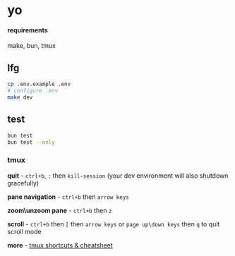 # yo


#### requirements
make, bun, tmux


## lfg
```sh
cp .env.example .env
# configure .env
make dev
```


## test
```sh
bun test
bun test --only
```


### tmux
**quit** - `ctrl+b`, `:` then `kill-session` (your dev environment will also shutdown gracefully)

**pane navigation** - `ctrl+b` then `arrow keys`

**zoom\unzoom pane** - `ctrl+b` then `z`

**scroll** - `ctrl+b` then `[` then `arrow keys` or `page up\down keys` then `q` to quit scroll mode

**more** - [tmux shortcuts & cheatsheet](https://gist.github.com/MohamedAlaa/2961058)

